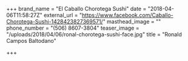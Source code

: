 +++
brand_name = "El Caballo Chorotega Sushi"
date = "2018-04-06T11:58:27Z"
external_url = "https://www.facebook.com/Caballo-Chorotega-Sushi-1428423827369571/"
masthead_image = ""
phone_number = "(506) 8607-3804"
teaser_image = "/uploads/2018/04/06/ronal-chorotega-sushi-face.jpg"
title = "Ronald Campos Baltodano"

+++
